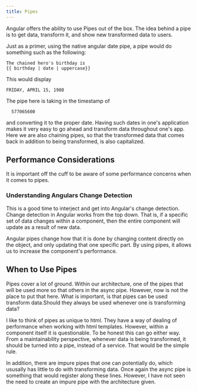 ```yaml
---
title: Pipes
---
```


Angular offers the ability to use Pipes out of the box. The idea behind
a pipe is to get data, transform it, and show new transformed data to
users.

Just as a primer, using the native angular date pipe, a pipe would do
something such as the following:

    The chained hero's birthday is
    {{ birthday | date | uppercase}}

This would display

    FRIDAY, APRIL 15, 1988

The pipe here is taking in the timestamp of

      577065600

and converting it to the proper date. Having such dates in one's
application makes it very easy to go ahead and transform data throughout
one's app. Here we are also chaining pipes, so that the transformed data
that comes back in addition to being transformed, is also capitalized.

 Performance Considerations 
---------------------------

It is important off the cuff to be aware of some performance concerns
when it comes to pipes.

###  Understanding Angulars Change Detection 

This is a good time to interject and get into Angular's change
detection. Change detection in Angular works from the top down. That is,
if a specific set of data changes within a component, then the entire
component will update as a result of new data.

Angular pipes change how that it is done by changing content directly on
the object, and only updating that one specific part. By using pipes, it
allows us to increase the component's performance.

 When to Use Pipes 
------------------

Pipes cover a lot of ground. Within our architecture, one of the pipes
that will be used more so that others in the async pipe. However, now is
not the place to put that here. What is important, is that pipes can be
used transform data.Should they always be used whenever one is
transforming data?

I like to think of pipes as unique to html. They have a way of dealing
of performance when working with html templates. However, within a
component itself it is questionable. To be honest this can go either
way. From a maintainability perspective, whenever data is being
transformed, it should be turned into a pipe, instead of a service. That
would be the simple rule.

In addition, there are impure pipes that one can potentially do, which
ususally has little to do with transforming data. Once again the async
pipe is something that would register along these lines. However, I have
not seen the need to create an impure pipe with the architecture given.
